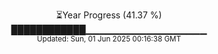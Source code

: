 <p align="center">
⏳Year Progress (41.37 %)<br>
████████████▁▁▁▁▁▁▁▁▁▁▁▁▁▁▁▁▁▁ <br>
<sub>Updated: Sun, 01 Jun 2025 00:16:38 GMT</sub>
</p>


